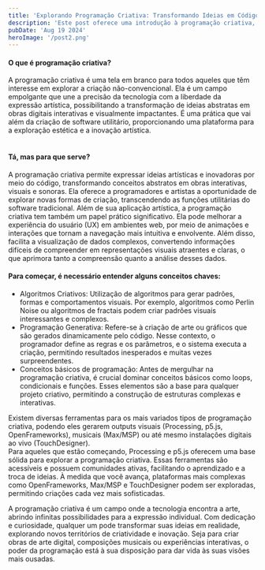 ```yaml
---
title: 'Explorando Programação Criativa: Transformando Ideias em Código'
description: 'Este post oferece uma introdução à programação criativa, explorando como você pode usar suas habilidades de programação para criar projetos artísticos e expressivos.'
pubDate: 'Aug 19 2024'
heroImage: '/post2.png'
---
```



<h4>O que é programação criativa?</h4>
A programação criativa é uma tela em branco para todos aqueles que têm interesse em explorar a criação não-convencional. Ela é um campo empolgante que une a precisão da tecnologia com a liberdade da expressão artística, possibilitando a transformação de ideias abstratas em obras digitais interativas e visualmente impactantes. É uma prática que vai além da criação de software utilitário, proporcionando uma plataforma para a exploração estética e a inovação artística.
<br><br>
<h4>Tá, mas para que serve?</h4>
A programação criativa permite expressar ideias artísticas e inovadoras por meio do código, transformando conceitos abstratos em obras interativas, visuais e sonoras. Ela oferece a programadores e artistas a oportunidade de explorar novas formas de criação, transcendendo as funções utilitárias do software tradicional.
Além de sua aplicação artística, a programação criativa tem também um papel prático significativo. Ela pode melhorar a experiência do usuário (UX) em ambientes web, por meio de animações e interações que tornam a navegação mais intuitiva e envolvente. Além disso, facilita a visualização de dados complexos, convertendo informações difíceis de compreender em representações visuais atraentes e claras, o que aprimora tanto a compreensão quanto a análise desses dados.


<h4>Para começar, é necessário entender alguns conceitos chaves: </h4>

- Algoritmos Criativos: Utilização de algoritmos para gerar padrões, formas e comportamentos visuais. Por exemplo, algoritmos como Perlin Noise ou algoritmos de fractais podem criar padrões visuais interessantes e complexos.
- Programação Generativa: Refere-se à criação de arte ou gráficos que são gerados dinamicamente pelo código. Nesse contexto, o programador define as regras e os parâmetros, e o sistema executa a criação, permitindo resultados inesperados e muitas vezes surpreendentes.
- Conceitos básicos de programação: Antes de mergulhar na programação criativa, é crucial dominar conceitos básicos como loops, condicionais e funções. Esses elementos são a base para qualquer projeto criativo, permitindo a construção de estruturas complexas e interativas.

Existem diversas ferramentas para os mais variados tipos de programação criativa, podendo eles gerarem outputs visuais (Processing, p5.js, OpenFrameworks), musicais (Max/MSP) ou até mesmo instalações digitais ao vivo (TouchDesigner). <br>
Para aqueles que estão começando, Processing e p5.js oferecem uma base sólida para explorar a programação criativa. Essas ferramentas são acessíveis e possuem comunidades ativas, facilitando o aprendizado e a troca de ideias. 
À medida que você avança, plataformas mais complexas como OpenFrameworks, Max/MSP e TouchDesigner podem ser exploradas, permitindo criações cada vez mais sofisticadas.

A programação criativa é um campo onde a tecnologia encontra a arte, abrindo infinitas possibilidades para a expressão individual. Com dedicação e curiosidade, qualquer um pode transformar suas ideias em realidade, explorando novos territórios de criatividade e inovação. Seja para criar obras de arte digital, composições musicais ou experiências interativas, o poder da programação está à sua disposição para dar vida às suas visões mais ousadas.
